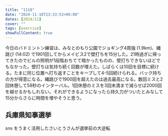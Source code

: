 ```yaml
---
title: "1118"
date: "2024-11-18T23:33:53+09:00"
dates: [2024/11]
cover: ""
tags: [exercise]
showFullContent: true
---
```


今日のバドミントン練習は、みなとのもり公園でジョギング4周強 (1.9km)、縄跳び (14:02) で1901回してからメイビス2で壁打ちを15分した。21時過ぎに帰ってきたのでビルの照明が1段階おちてて暗かったものの、壁打ちできないほどでもなかった。壁打ちは気持ち続く回数が増えた。しばらくは10回を目標に続ける。たまに同じ位置へ打ち返すことをキープして4-5回続けられる。バック持ちの方が得意になる。縄跳びで1900回を超えたのは過去最高になる。数回ミスと2回休憩して58秒のインターバル。1回休憩のミスを3回未満まで減らせば2000回を越せるかもしれない。それができるようになったら持久力がついたとみなして15分からさらに時間を増やそうと思う。

## 



## 兵庫県知事選挙


sns をうまく活用したさいとうさんが選挙前の大逆転










